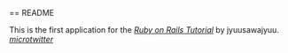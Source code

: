 == README

This is the first application for the
[*Ruby on Rails Tutorial*](http://www.railstutorial.org/)
by jyuusawajyuu. 
[*microtwitter*](https://jyuusawajyuu-first-web.herokuapp.com/)